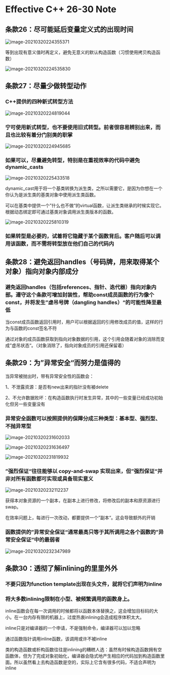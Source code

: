 # Effective C++ 26-30 Note

## 条款26：尽可能延后变量定义式的出现时间

![image-20210320224355371](https://yydf-1305206966.cos.ap-nanjing.myqcloud.com/image-20210320224355371.png)

等到出现有意义值时再定义，避免无意义的默认构造函数（习惯使用拷贝构造函数）

![image-20210320224535830](https://yydf-1305206966.cos.ap-nanjing.myqcloud.com/image-20210320224535830.png)

## 条款27：尽量少做转型动作

### C++提供的四种新式转型方法

![image-20210320224819044](https://yydf-1305206966.cos.ap-nanjing.myqcloud.com/image-20210320224819044.png)

### 宁可使用新式转型，也不要使用旧式转型。前者很容易辨别出来，而且也比较有着分门别类的职掌

![image-20210320224945685](https://yydf-1305206966.cos.ap-nanjing.myqcloud.com/image-20210320224945685.png)

### 如果可以，尽量避免转型，特别是在重视效率的代码中避免dynamic_casts

![image-20210320225433518](https://yydf-1305206966.cos.ap-nanjing.myqcloud.com/image-20210320225433518.png)

dynamic_cast用于将一个基类转换为派生类，之所以需要它，是因为你想在一个你认为是派生类的基类对象中使用派生类函数。

可以在基类中提供一个”什么也不做“的virtual函数，让派生类继承的时候实现它。根据动态绑定即可通过基类对象调用派生类版本的函数。

![image-20210320225810319](https://yydf-1305206966.cos.ap-nanjing.myqcloud.com/image-20210320225810319.png)

### 如果转型是必要的，试着将它隐藏于某个函数背后。客户随后可以调用该函数，而不需将转型放在他们自己的代码内

## 条款28：避免返回handles（号码牌，用来取得某个对象）指向对象内部成分

### 避免返回handles（包括references、指针、迭代器）指向对象内部。遵守这个条款可增加封装性，帮助const成员函数的行为像个const，并将发生”虚吊号牌（dangling handles）“的可能性降至最低

当const成员函数返回引用时，用户可以根据返回的引用修改成员的值，这样的行为与函数的const签名不符

通过对象的成员函数获取到指向对象数据的引用，这个引用会随着对象的消除而变成”虚吊状态“。（对象消除了，指向对象成员的引用还保留着）

## 条款29：为”异常安全“而努力是值得的

当异常被抛出时，带有异常安全性的函数会：

1、不泄露资源：是否有new出来的指针没有被delete

2、不允许数据败坏：在构造函数执行时发生异常，其中的一些变量已经成功初始化但另一些变量没有

### 异常安全函数可以按照提供的保障分成三种类型：基本型、强烈型、不抛异常型

![image-20210320231602033](https://yydf-1305206966.cos.ap-nanjing.myqcloud.com/image-20210320231602033.png)

![image-20210320231636497](https://yydf-1305206966.cos.ap-nanjing.myqcloud.com/image-20210320231636497.png)

![image-20210320231819932](https://yydf-1305206966.cos.ap-nanjing.myqcloud.com/image-20210320231819932.png)

### ”强烈保证“往往能够以 copy-and-swap 实现出来，但”强烈保证“并非对所有函数都可实现或具备现实意义

![image-20210320232112237](https://yydf-1305206966.cos.ap-nanjing.myqcloud.com/image-20210320232112237.png)

获得本对象资源的一个副本，在副本上进行修改，将修改后的副本和原资源进行swap。

在效率问题上，每进行一次改动，都要提供一个”副本“。这会导致额外的开销

### 函数提供的”异常安全保证“通常最高只等于其所调用之各个函数的”异常安全保证“中的最弱者

![image-20210320232347989](https://yydf-1305206966.cos.ap-nanjing.myqcloud.com/image-20210320232347989.png)

## 条款30：透彻了解inlining的里里外外

### 不要只因为function template出现在头文件，就将它们声明为inline

### 将大多数inlining限制在小型、被频繁调用的函数身上。

inline函数会在每一次调用的时候都将以函数本体替换之，这会增加目标码的大小。在一台内存有限的机器上，过度热衷inlining会造成程序体积太大。

inline只是对编译器的一个申请，不是强制命令，编译器可以加以忽略

通过函数指针调用inline函数，该调用或许不被inline

类的构造函数或析构函数往往是inlining的糟糕人选：虽然有时候构造函数拥有空函数体，但为了完成对象初始化，编译器会隐式地产生相应的代码加到构造函数里面。所以虽然看上去构造函数是空的，实际上它含有很多代码，不适合声明为inline





